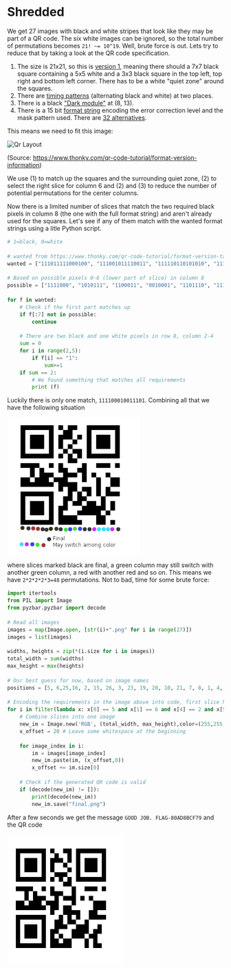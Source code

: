 # Shredded
We get 27 images with black and white stripes that look like they may be part of a QR code. The six white images can be ignored, so the total number of permutations becomes `21! ~= 10^19`. Well, brute force is out. Lets try to reduce that by taking a look at the QR code specification.

1. The size is 21x21, so this is [version 1](http://www.qrcode.com/en/about/version.html), meaning there should a 7x7 black square containing a 5x5 white and a 3x3 black square in the top left, top right and bottom left corner. There has to be a white "quiet zone" around the squares.
2. There are [timing patterns](http://www.esponce.com/resources/about-qr-codes) (alternating black and white) at two places.
3. There is a black ["Dark module"](https://www.thonky.com/qr-code-tutorial/format-version-information#dark-module) at (8, 13).
4. There is a 15 bit [format string](https://www.thonky.com/qr-code-tutorial/format-version-information#format-string) encoding the error correction level and the mask pattern used. There are [32 alternatives](https://www.thonky.com/qr-code-tutorial/format-version-tables).


This means we need to fit this image:

<img src="https://www.thonky.com/qr-code-tutorial/format-layout.png" alt="Qr Layout" width="300"/>

(Source: https://www.thonky.com/qr-code-tutorial/format-version-information)


We use (1) to match up the squares and the surrounding quiet zone, (2) to select the right slice for column 6 and (2) and (3) to reduce the number of potential permutations for the center columns. 

Now there is a limited number of slices that match the two required black pixels in column 8 (the one with the full format string) and aren't already used for the squares. Let's see if any of them match with the wanted format strings using a litle Python script.

```python
# 1=black, 0=white

# wanted from https://www.thonky.com/qr-code-tutorial/format-version-tables
wanted = ["111011111000100", "111001011110011", "111110110101010", "111100010011101", "110011000101111", "110001100011000", "110110001000001", "110100101110110",      "101010000010010", "101000100100101" , "101111001111100", "101101101001011", "100010111111001", "100000011001110", "100111110010111", "100101010100000",    "011010101011111", "011000001101000", "011111100110001", "011101000000110", "010010010110100", "010000110000011", "010111011011010", "010101111101101", "001011010001001",      "001001110111110", "001110011100111", "001100111010000", "000011101100010", "000001001010101", "000110100001100", "000100000111011"]

# Based on possible pixels 0-6 (lower part of slice) in column 8
possible = ["1111000", "1010111", "1100011", "0010001", "1101110", "1111001"]

for f in wanted:
    # Check if the first part matches up
    if f[:7] not in possible:
        continue
    
    # There are two black and one white pixels in row 8, column 2-4
    sum = 0
    for i in range(2,5):
        if f[i] == "1":
            sum+=1
    if sum == 2:
        # We found something that matches all requirements
        print (f)
```

Luckily there is only one match, `111100010011101`. Combining all that we have the following situation

![intermidiary](intermidiary.png)

where slices marked black are final, a green column may still switch with another green column, a red with another red and so on. This means we have `2*2*2*2*3=48` permutations. Not to bad, time for some brute force:

```python
import itertools
from PIL import Image
from pyzbar.pyzbar import decode

# Read all images
images = map(Image.open, [str(i)+".png" for i in range(27)])
images = list(images)

widths, heights = zip(*(i.size for i in images))
total_width = sum(widths)
max_height = max(heights)

# Our best guess for now, based on image names
positions = [5, 6,25,16, 2, 15, 26, 3, 23, 19, 20, 10, 21, 7, 8, 1, 4, 22, 24, 18, 14]

# Encoding the requirements in the image above into code, first slice has to be image 5, second is image 6, third may be image 16 or 25 and so on.
for i in filter(lambda x: x[0] == 5 and x[1] == 6 and x[4] == 2 and x[5] == 15 and x[6] ==26 and x[7] == 3 and x[8] == 23 and x[13] == 7 and x[14] == 8 and x[20]==14 and x[2] in [16,25] and x[3] in [16,25] and x[9] in [19,10] and x[11] in [19,10] and x[10] in [20,21] and x[12] in [20,21] and x[15] in [1,18] and x[19] in [1,18] and x[16] in [4,22,24] and x[17] in [4,22,24] and x[18] in [4,22,24],itertools.permutations(positions)):
    # Combine slices into one image
    new_im = Image.new('RGB', (total_width, max_height),color=(255,255,255,0))
    x_offset = 20 # Leave some whitespace at the beginning

    for image_index in i:
        im = images[image_index]
        new_im.paste(im, (x_offset,0))
        x_offset += im.size[0]

    # Check if the generated QR code is valid
    if (decode(new_im) != []):
        print(decode(new_im))
        new_im.save("final.png")
```

After a few seconds we get the message `GOOD JOB. FLAG-80AD8BCF79` and the QR code

![final](final.png)